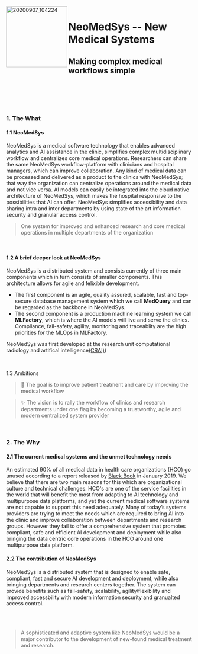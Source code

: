 
<img align="left" width="165" alt="20200907_104224" src="https://user-images.githubusercontent.com/29639563/180003274-6b40f5e8-ddc8-40ec-8bc5-74320dd0bfcc.png">

# NeoMedSys -- New Medical Systems #
## Making complex medical workflows simple ##


<br clear="left"/>

<br>

<img src="https://img.shields.io/badge/release-v0.1.0--alpha-blue" height="15" /> <img src="https://user-images.githubusercontent.com/29639563/182672649-9a412cbb-ddd7-43b6-b938-1a6dd720b5cc.png" height="15" />
<img src="https://user-images.githubusercontent.com/29639563/182673031-c6054528-612b-441b-be52-bbb85096f66e.png" height="15" />
<img src="https://user-images.githubusercontent.com/29639563/182672919-fa9c61e5-c9ec-412b-bd59-65dbd67673c9.png" height="15" />
<img src="https://user-images.githubusercontent.com/29639563/182672526-3b60618c-ab81-4887-84e7-0a7329058782.png" height="15" />
<br>

### 1. The What ###
#### 1.1 NeoMedSys
NeoMedSys is a medical software technology that enables advanced analytics and AI assistance in the clinic, simplifies complex multidisciplinary workflow and centralizes core medical operations. Researchers can share the same NeoMedSys workflow-platform with clinicians and hospital managers, which can improve collaboration. Any kind of medical data can be processed and delivered as a product to the clinics with NeoMedSys; that way the organization can centralize operations around the medical data and not vice versa. AI models can easily be integrated into the cloud native architecture of NeoMedSys, which makes the hospital responsive to the possibilities that AI can offer. NeoMedSys simplifies accessibility and data sharing intra and inter departments by using state of the art information security and granular access control. 

 > One system for improved and enhanced research and core medical operations in multiple departments of the organization


<br>

#### 1.2 A brief deeper look at NeoMedSys
NeoMedSys is a distributed system and consists currently of three main components which in turn consists of smaller components. This architecture allows for agile and felixible development. 
- The first component is an agile, quality assured, scalable, fast and top-secure database management system which we call **MedQuery** and can be regarded as the backbone in NeoMedSys.
- The second component is a production machine learning system we call **MLFactory**, which is where the AI models will live and serve the clinics. Compliance, fail-safety, agility, monitoring and traceablity are the high priorities for the MLOps in MLFactory.

 NeoMedSys was first developed at the research unit computational radiology and artifical intelligence[(CRAI)](https://crai.no/)) 


<br>

1.3 Ambitions

> 🚀 The goal is to improve patient treatment and care by improving the medical workflow

> :sparkles: The vision is to rally the workflow of clinics and research departments under one flag by becoming a trustworthy, agile and modern centralized system provider

<br>

### 2. The Why

#### 2.1 The current medical systems and the unmet technology needs
An estimated 90% of all medical data in health care organizations (HCO) go unused according to a report released by [Black Book](https://www.prnewswire.com/news-releases/providers-underuse-of-analytics-could-be-costing-healthcare-consumers-billions-of-dollars-black-book-survey-300985491.html) in January 2019. We believe that there are two main reasons for this which are organizational culture and technical challenges. HCO's are one of the service facilities in the world that will benefit the most from adapting to AI technology and multipurpose data platforms, and yet the current medical software systems are not capable to support this need adequately. Many of today’s systems providers are trying to meet the needs which are required to bring AI into the clinic and improve collaboration between departments and research groups. However they fail to offer a comprehensive system that promotes compliant, safe and efficient AI development and deployment while also bringing the data centric core operations in the HCO around one multipurpose data platform.

#### 2.2 The contribution of NeoMedSys
NeoMedSys is a distributed system that is designed to enable safe, compliant, fast and secure AI development and deployment, while also bringing departments and research centers together. The system can provide benefits such as fail-safety, scalability, agility/flexibility and improved accessbility with modern information security and granualted access control.

<br>
<br>

> A sophisticated and adaptive system like NeoMedSys would be a major contributor to the development of new-found medical treatment and research.



<!--
### 2. The Why ###
#### 2.1 Who will benefit from taking use of NeoMedSys

#### 2.2 The current medical systems

#### 2.3 New medical technology needs and AI in the clinic
An estimated 90% of all medical data in health care organizations (HCO) go unused in terms of advanced analytics, according to a report released by [Black Book](https://www.prnewswire.com/news-releases/providers-underuse-of-analytics-could-be-costing-healthcare-consumers-billions-of-dollars-black-book-survey-300985491.html) in January 2019. We believe that there are two main reasons for this which are organizational culture and technical challenges. HCO's are one of the service facilities in the world that will benefit the most from adapting to AI technology and multipurpose data platforms, and yet the current medical software systems are not capable to support this need adequately. Many of today’s systems providers are trying to meet the needs which are required to bring AI into the clinic and improve collaboration between departments and research groups. However they fail to offer a comprehensive system that promotes compliant, safe and efficient AI development and deployment while also bringing the data centric core operations in the HCO around one multipurpose data platform.

> NeoMedSys is a distributed system that is designed to enable safe, compliant, fast and secure AI development and deployment, while also bringing departments and research centers together on a common mulitpurpose platform for research and core operations.

<span style="color: green"> Some green text </span>

```diff
- text in red
+ text in green
! text in orange
# text in gray
@@ text in purple (and bold)@@
```


### 3. The How ###

#### 3.1 How will NeoMedSys bring about change
-->
<br>

<!--

3.1 by transformingh centralizing, maintaining and making readily available all kinds of medical data. NeoMedSys was first developed at the research unit [CRAI](crai.no) as a response to the lack of modern medical technology systems.

2. problem
2.2 health sector
- flexibility
- decentralized
- no modern approach
- old security systems that incetivises completely closing off the systems and stopping further development due to securtiy risks
- no way to work agile

The effect of improving this is improved patient treatment/care, better collaboration intra/inter departments and . 

2.1 NeoMedSys
The aim is to make AI a main component of the workflow-platform. 
**Here are some ideas to get you started:**

🙋‍♀️ A short introduction - what is your organization all about?
🌈 Contribution guidelines - how can the community get involved?
👩‍💻 Useful resources - where can the community find your docs? Is there anything else the community should know?
🍿 Fun facts - what does your team eat for breakfast?
🧙 Remember, you can do mighty things with the power of [Markdown](https://docs.github.com/github/writing-on-github/getting-started-with-writing-and-formatting-on-github/basic-writing-and-formatting-syntax)
-->
